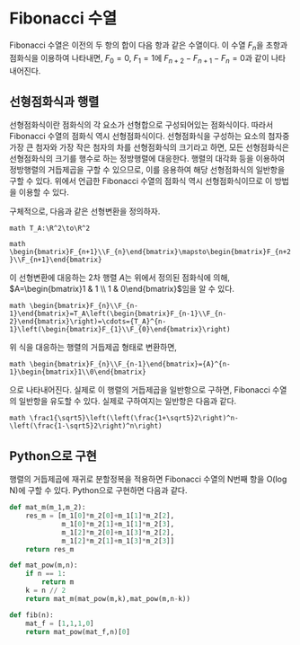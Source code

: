 <!---
title: 'Fibonacci 수열'
language: Korean
category: Mathematics
--->

# Fibonacci 수열

Fibonacci 수열은 이전의 두 항의 합이 다음 항과 같은 수열이다.
이 수열 $`F_n`$을 초항과 점화식을 이용하여 나타내면,
$`F_0 = 0`$, $`F_1 = 1`$에 $`F_{n+2} - F_{n+1} - F_{n}=0`$과 같이 나타내어진다.

## 선형점화식과 행렬

선형점화식이란 점화식의 각 요소가 선형합으로 구성되어있는 점화식이다.
따라서 Fibonacci 수열의 점화식 역시 선형점화식이다.
선형점화식을 구성하는 요소의 첨자중 가장 큰 첨자와 가장 작은 첨자의 차를 선형점화식의 크기라고 하면,
모든 선형점화식은 선형점화식의 크기를 행수로 하는 정방행렬에 대응한다.
행렬의 대각화 등을 이용하여 정방행렬의 거듭제곱을 구할 수 있으므로,
이를 응용하여 해당 선형점화식의 일반항을 구할 수 있다.
위에서 언급한 Fibonacci 수열의 점화식 역시 선형점화식이므로 이 방법을 이용할 수 있다.

구체적으로, 다음과 같은 선형변환을 정의하자.

```math T_A:\R^2\to\R^2 ```

```math \begin{bmatrix}F_{n+1}\\F_{n}\end{bmatrix}\mapsto\begin{bmatrix}F_{n+2}\\F_{n+1}\end{bmatrix} ```

이 선형변환에 대응하는 2차 행렬 $`A`$는 위에서 정의된 점화식에 의해,
$`A=\begin{bmatrix}1 & 1 \\ 1 & 0\end{bmatrix}`$임을 알 수 있다.

```math \begin{bmatrix}F_{n}\\F_{n-1}\end{bmatrix}=T_A\left(\begin{bmatrix}F_{n-1}\\F_{n-2}\end{bmatrix}\right)=\cdots={T_A}^{n-1}\left(\begin{bmatrix}F_{1}\\F_{0}\end{bmatrix}\right) ```

위 식을 대응하는 행렬의 거듭제곱 형태로 변환하면,

```math \begin{bmatrix}F_{n}\\F_{n-1}\end{bmatrix}={A}^{n-1}\begin{bmatrix}1\\0\end{bmatrix} ```

으로 나타내어진다. 실제로 이 행렬의 거듭제곱을 일반항으로 구하면,
Fibonacci 수열의 일반항을 유도할 수 있다.
실제로 구하여지는 일반항은 다음과 같다.

```math \frac1{\sqrt5}\left(\left(\frac{1+\sqrt5}2\right)^n-\left(\frac{1-\sqrt5}2\right)^n\right) ```

## Python으로 구현

행렬의 거듭제곱에 재귀로 분할정복을 적용하면 Fibonacci 수열의 N번째 항을
O(log N)에 구할 수 있다. Python으로 구현하면 다음과 같다.

```python
def mat_m(m_1,m_2):
    res_m = [m_1[0]*m_2[0]+m_1[1]*m_2[2],
             m_1[0]*m_2[1]+m_1[1]*m_2[3],
             m_1[2]*m_2[0]+m_1[3]*m_2[2],
             m_1[2]*m_2[1]+m_1[3]*m_2[3]]
    return res_m

def mat_pow(m,n):
    if n == 1:
        return m
    k = n // 2
    return mat_m(mat_pow(m,k),mat_pow(m,n-k))

def fib(n):
    mat_f = [1,1,1,0]
    return mat_pow(mat_f,n)[0]
```

